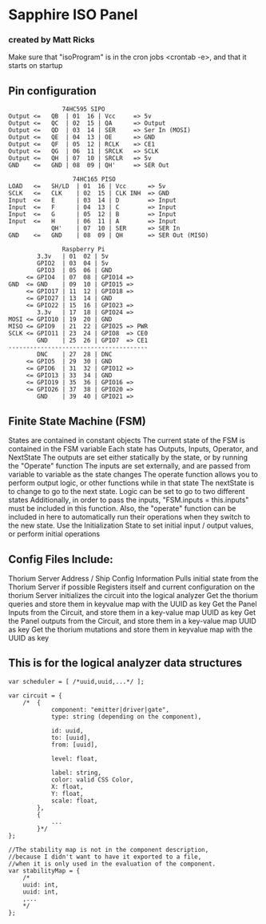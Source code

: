 # Sapphire ISO Panel
### created by Matt Ricks

Make sure that "isoProgram" is in the cron jobs <crontab -e>, and that it starts on startup


## Pin configuration
```
               74HC595 SIPO
Output <=   QB  | 01  16 | Vcc     => 5v
Output <=   QC  | 02  15 | QA      => Output
Output <=   QD  | 03  14 | SER     => Ser In (MOSI)
Output <=   QE  | 04  13 | OE      => GND
Output <=   QF  | 05  12 | RCLK    => CE1
Output <=   QG  | 06  11 | SRCLK   => SCLK
Output <=   QH  | 07  10 | SRCLR   => 5v
GND    <=   GND | 08  09 | QH'     => SER Out
```

```
                  74HC165 PISO
LOAD   <=   SH/LD  | 01  16 | Vcc      => 5v
SCLK   <=   CLK    | 02  15 | CLK INH  => GND
Input  <=   E      | 03  14 | D        => Input
Input  <=   F      | 04  13 | C        => Input
Input  <=   G      | 05  12 | B        => Input
Input  <=   H      | 06  11 | A        => Input
            QH'    | 07  10 | SER      => SER In
GND    <=   GND    | 08  09 | QH       => SER Out (MISO)
```

```
               Raspberry Pi
        3.3v   | 01  02 | 5v
        GPIO2  | 03  04 | 5v
        GPIO3  | 05  06 | GND
     <= GPIO4  | 07  08 | GPIO14 =>
GND  <= GND    | 09  10 | GPIO15 =>
     <= GPIO17 | 11  12 | GPIO18 =>
     <= GPIO27 | 13  14 | GND
     <= GPIO22 | 15  16 | GPIO23 =>
        3.3v   | 17  18 | GPIO24 =>
MOSI <= GPIO10 | 19  20 | GND
MISO <= GPIO9  | 21  22 | GPIO25 => PWR
SCLK <= GPIO11 | 23  24 | GPIO8  => CE0
        GND    | 25  26 | GPIO7  => CE1
---------------------------------------
        DNC    | 27  28 | DNC
     <= GPIO5  | 29  30 | GND
     <= GPIO6  | 31  32 | GPIO12 =>
     <= GPIO13 | 33  34 | GND
     <= GPIO19 | 35  36 | GPIO16 =>
     <= GPIO26 | 37  38 | GPIO20 =>
        GND    | 39  40 | GPIO21 =>
```





## Finite State Machine (FSM)
States are contained in constant objects
The current state of the FSM is contained in the FSM variable
Each state has Outputs, Inputs, Operator, and NextState
The outputs are set either statically by the state, or by running the "Operate" function
The inputs are set externally, and are passed from variable to variable as the state changes
The operate function allows you to perform output logic, or other functions while in that state
The nextState is to change to go to the next state. Logic can be set to go to two different states
    Additionally, in order to pass the inputs, "FSM.inputs = this.inputs" must be included in this
    function.  Also, the "operate" function can be included in here to automatically run their
    operations when they switch to the new state.
Use the Initialization State to set initial input / output values, or perform initial operations


## Config Files Include:
Thorium Server Address / Ship Config Information
Pulls initial state from the Thorium Server if possible
Registers itself and current configuration on the thorium Server
initializes the circuit into the logical analyzer
Get the thorium queries and store them in keyvalue map with the UUID as key
Get the Panel Inputs from the Circuit, and store them in a key-value map  UUID as key
Get the Panel outputs from the Circuit, and store them in a key-value map  UUID as key
Get the thorium mutations and store them in keyvalue map with the UUID as key


## This is for the logical analyzer data structures
```
var scheduler = [ /*uuid,uuid,...*/ ];

var circuit = {
    /*  {
            component: "emitter|driver|gate",
            type: string (depending on the component),

            id: uuid,
            to: [uuid],
            from: [uuid],

            level: float,

            label: string,
            color: valid CSS Color,
            X: float,
            Y: float,
            scale: float,
        },
        {
            ...
        }*/
};

//The stability map is not in the component description,
//because I didn't want to have it exported to a file,
//when it is only used in the evaluation of the component.
var stabilityMap = {
    /*
    uuid: int,
    uuid: int,
    ,...
    */
};
```
